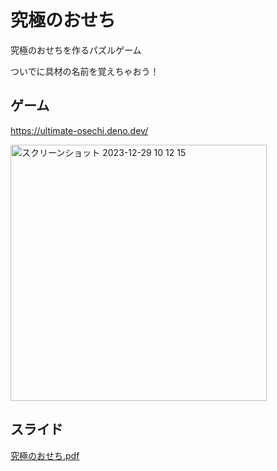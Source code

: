 # 究極のおせち

究極のおせちを作るパズルゲーム

ついでに具材の名前を覚えちゃおう！

## ゲーム

https://ultimate-osechi.deno.dev/

<img width="410" alt="スクリーンショット 2023-12-29 10 12 15" src="https://github.com/jigintern/ultimate-osechi/assets/15647868/2d0fdf8f-0adc-4fd5-b5ac-ca81413d3752">


## スライド

[究極のおせち.pdf](https://github.com/jigintern/ultimate-osechi/files/13790296/default.pdf)
